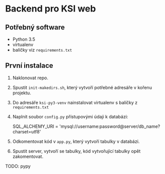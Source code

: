 # Backend pro KSI web

## Potřebný software

 * Python 3.5
 * virtualenv
 * balíčky viz `requirements.txt`

## První instalace

 1. Naklonovat repo.
 2. Spustit `init-makedirs.sh`, který vytvoří potřebné adresáře v kořenu
    projektu.
 3. Do adresáře `ksi-py3-venv` nainstalovat virtualenv s balíčky z
    `requirements.txt`
 4. Naplnit soubor `config.py` přístupovými údaji k databázi:

	SQL_ALCHEMY_URI = 'mysql://username:password@server/db_name?charset=utf8'

 5. Odkomentovat kód v `app.py`, který vytvoří tabulky v databázi.
 6. Spustit server, vytvoří se tabulky, kód vytvořující tabulky opět
    zakomentovat.

TODO: pypy

